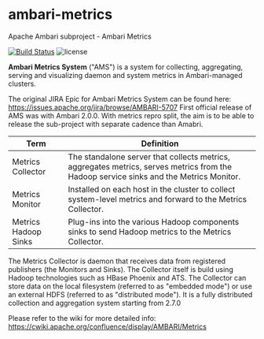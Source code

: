 # ambari-metrics
Apache Ambari subproject - Ambari Metrics

[![Build Status](https://builds.apache.org/buildStatus/icon?job=Ambari-Metrics-master-Commit)](https://builds.apache.org/view/A/view/Ambari/job/Ambari-Metrics-master-Commit/)
![license](http://img.shields.io/badge/license-Apache%20v2-blue.svg)

**Ambari Metrics System** ("AMS") is a system for collecting, aggregating, serving and visualizing daemon and system metrics in Ambari-managed clusters.

The original JIRA Epic for Ambari Metrics System can be found here: https://issues.apache.org/jira/browse/AMBARI-5707 
First official release of AMS was with Ambari 2.0.0. With metrics repro split, the aim is to be able to release the sub-project with separate cadence than Amabri.


| Term | Definition |
------ | -----------
Metrics Collector | The standalone server that collects metrics, aggregates metrics, serves metrics from the Hadoop service sinks and the Metrics Monitor.
Metrics Monitor | Installed on each host in the cluster to collect system-level metrics and forward to the Metrics Collector.        
Metrics Hadoop Sinks  | Plug-ins into the various Hadoop components sinks to send Hadoop metrics to the Metrics Collector.                 

The Metrics Collector is daemon that receives data from registered publishers (the Monitors and Sinks). 
The Collector itself is build using Hadoop technologies such as HBase Phoenix and ATS. 
The Collector can store data on the local filesystem (referred to as "embedded mode") or use an external HDFS (referred to as "distributed mode").
It is a fully distributed collection and aggregation system starting from 2.7.0

Please refer to the wiki for more detailed info: https://cwiki.apache.org/confluence/display/AMBARI/Metrics
